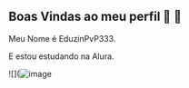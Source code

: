 ## Boas Vindas ao meu perfil 🎱 💙
Meu Nome é EduzinPvP333.


E estou estudando na Alura.

![](![image](https://github.com/user-attachments/assets/ee7cb09d-0d79-4872-a1dc-a42e03cfa83d)


